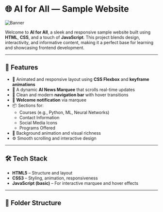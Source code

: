 # 🌐 AI for All — Sample Website

![Banner](https://cdn.dribbble.com/users/1523313/screenshots/16134521/media/3975730626bdae63cf9b25d3b634bac3.gif)

Welcome to **AI for All**, a sleek and responsive sample website built using **HTML**, **CSS**, and a touch of **JavaScript**. This project blends design, interactivity, and informative content, making it a perfect base for learning and showcasing frontend development.

---

## 🚀 Features

- 🌟 Animated and responsive layout using **CSS Flexbox** and **keyframe animations**
- 🧠 A dynamic **AI News Marquee** that scrolls real-time updates
- 🧭 Clean and modern **navigation bar** with hover transitions
- 📢 **Welcome notification** via marquee
- 📦 Sections for:
  - Courses (e.g., Python, ML, Neural Networks)
  - Contact Information
  - Social Media Icons
  - Programs Offered
- 🎨 Background animation and visual richness
- ⚙️ Smooth scrolling and interactive design

---

## 🛠️ Tech Stack

- **HTML5** – Structure and layout  
- **CSS3** – Styling, animation, responsiveness  
- **JavaScript (basic)** – For interactive marquee and hover effects

---


## 📁 Folder Structure

